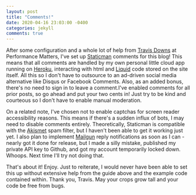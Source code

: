 ```yaml
---
layout: post
title: "Comments!"
date: 2020-04-16 23:03:00 -0400
categories: jekyll
comments: true
---
```

After some configuration and a whole lot of help from [Travis Downs](https://travisdowns.github.io/blog/2020/02/05/now-with-comments.html) at Performance Matters, I've set up [Staticman](https://github.com/eduardoboucas/staticman) comments for this blog! This means that all comments are handled by my own personal little cloud app running on [Heroku](https://www.heroku.com/about), interacting with html and [Liquid](https://shopify.github.io/liquid/) code stored on the site itself. All this so I don't have to outsource to an ad-driven social media alternative like Disqus or Facebook Comments. Also, as an added bonus, there's no need to sign in to leave a comment.I've enabled comments for all prior posts, so go ahead and put your two cents in! Just try to be kind and courteous so I don't have to enable manual moderation.

On a related note, I've chosen not to enable captchas for screen reader accessibility reasons. This means if there's a sudden influx of bots, I may need to disable comments entirely. Theoretically, Staticman is compatible with the [Akismet](https://akismet.com/) spam filter, but I haven't been able to get it working just yet. I also plan to implement [Mailgun](https://www.mailgun.com/) reply notifications as soon as I can - nearly got it done for release, but I made a silly mistake, published my private API key to Github, and got my account temporarily locked down. Whoops. Next time I'll try not doing that.

That's about it! Enjoy. Just to reiterate, I would never have been able to set this up without extensive help from the guide above and the example code contained within. Thank you, Travis. May your crops grow tall and your code be free from bugs.
